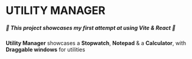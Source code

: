 # UTILITY MANAGER
##### 🔻 This project showcases my first attempt at using Vite & React 🔻
<strong>Utility Manager</strong> showcases a **Stopwatch**, **Notepad** & a **Calculator**, with **Draggable windows** for utilities